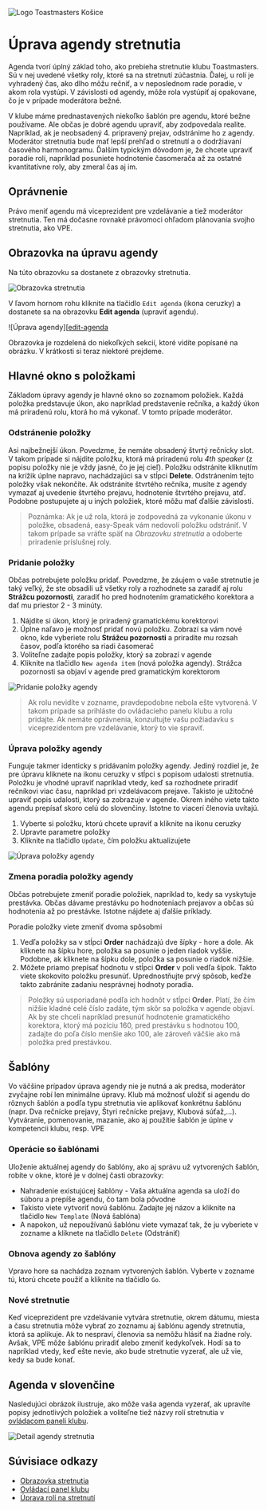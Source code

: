 ![Logo Toastmasters Košice][logo]
# Úprava agendy stretnutia
Agenda tvorí úplný základ toho, ako prebieha stretnutie klubu Toastmasters. Sú v nej uvedené všetky roly, ktoré sa na stretnutí zúčastnia. Ďalej, u rolí je vyhradený čas, ako dlho môžu rečniť, a v neposlednom rade poradie, v akom rola vystúpi. V závislosti od agendy, môže rola vystúpiť aj opakovane, čo je v prípade moderátora bežné.

V klube máme prednastavených niekoľko šablón pre agendu, ktoré bežne používame. Ale občas je dobré agendu upraviť, aby zodpovedala realite. Napríklad, ak je neobsadený 4. pripravený prejav, odstránime ho z agendy. Moderátor stretnutia bude mať lepší prehľad o stretnutí a o dodržiavaní časového harmonogramu. Ďalším typickým dôvodom je, že chcete upraviť poradie rolí, napríklad posuniete hodnotenie časomerača až za ostatné kvantitatívne roly, aby zmeral čas aj im.

## Oprávnenie
Právo meniť agendu má viceprezident pre vzdelávanie a tiež moderátor stretnutia. Ten má dočasne rovnaké právomoci ohľadom plánovania svojho stretnutia, ako VPE.

## Obrazovka na úpravu agendy
Na túto obrazovku sa dostanete z obrazovky stretnutia.

![Obrazovka stretnutia][hlavna-obrazovka-stretnutia]

V ľavom hornom rohu kliknite na tlačidlo `Edit agenda` (ikona ceruzky) a dostanete sa na obrazovku **Edit agenda** (upraviť agendu).

![Úprava agendy][[edit-agenda]

Obrazovka je rozdelená do niekoľkých sekcií, ktoré vidíte popísané na obrázku. V krátkosti si teraz niektoré prejdeme.

## Hlavné okno s položkami
Základom úpravy agendy je hlavné okno so zoznamom položiek. Každá položka predstavuje úkon, ako napríklad predstavenie rečníka, a každý úkon má priradenú rolu, ktorá ho má vykonať. V tomto prípade moderátor.

### Odstránenie položky
Asi najbežnejší úkon. Povedzme, že nemáte obsadený štvrtý rečnícky slot. V takom prípade si nájdite položku, ktorá má priradenú rolu *4th speaker* (z popisu položky nie je vždy jasné, čo je jej cieľ). Položku odstránite kliknutím na krížik úplne napravo, nachádzajúci sa v stĺpci **Delete**. Odstránením tejto položky však nekončíte. Ak odstránite štvrtého rečníka, musíte z agendy vymazať aj uvedenie štvrtého prejavu, hodnotenie štvrtého prejavu, atď. Podobne postupujete aj u iných položiek, ktoré môžu mať ďalšie závislosti.

> Poznámka: Ak je už rola, ktorá je zodpovedná za vykonanie úkonu v položke, obsadená, easy-Speak vám nedovolí položku odstrániť. V takom prípade sa vráťte späť na *Obrazovku stretnutia* a odoberte priradenie príslušnej roly.

### Pridanie položky
Občas potrebujete položku pridať. Povedzme, že záujem o vaše stretnutie je taký veľký, že ste obsadili už všetky roly a rozhodnete sa zaradiť aj rolu **Strážcu pozornosti**, zaradiť ho pred hodnotením gramatického korektora a dať mu priestor 2 - 3 minúty.

1. Nájdite si úkon, ktorý je priradený gramatickému korektorovi
2. Úplne naľavo je možnosť pridať novú položku. Zobrazí sa vám nové okno, kde vyberiete rolu **Strážcu pozornosti** a priradíte mu rozsah časov, podľa ktorého sa riadi časomerač
3. Voliteľne zadajte popis položky, ktorý sa zobrazí v agende
4. Kliknite na tlačidlo `New agenda item` (nová položka agendy). Strážca pozornosti sa objaví v agende pred gramatickým korektorom

![Pridanie položky agendy][add-agenda-item]

> Ak rolu nevidíte v zozname, pravdepodobne nebola ešte vytvorená. V takom prípade sa prihláste do ovládacieho panelu klubu a rolu pridajte. Ak nemáte oprávnenia, konzultujte vašu požiadavku s viceprezidentom pre vzdelávanie, ktorý to vie spraviť.

### Úprava položky agendy
Funguje takmer identicky s pridávaním položky agendy. Jediný rozdiel je, že pre úpravu kliknete na ikonu ceruzky v stĺpci s popisom udalosti stretnutia. Položku je vhodné upraviť napríklad vtedy, keď sa rozhodnete priradiť rečníkovi viac času, napríklad pri vzdelávacom prejave. Takisto je užitočné upraviť popis udalosti, ktorý sa zobrazuje v agende. Okrem iného viete takto agendu prepísať skoro celú do slovenčiny. Istotne to viacerí členovia uvítajú.

1. Vyberte si položku, ktorú chcete upraviť a kliknite na ikonu ceruzky
2. Upravte parametre položky
3. Kliknite na tlačidlo `Update`, čím položku aktualizujete

![Úprava položky agendy][edit-agenda-item]

### Zmena poradia položky agendy
Občas potrebujete zmeniť poradie položiek, napríklad to, kedy sa vyskytuje prestávka. Občas dávame prestávku po hodnoteniach prejavov a občas sú hodnotenia až po prestávke. Istotne nájdete aj ďalšie príklady.

Poradie položky viete zmeniť dvoma spôsobmi
1. Vedľa položky sa v stĺpci **Order** nachádzajú dve šípky - hore a dole. Ak kliknete na šípku hore, položka sa posunie o jeden riadok vyššie. Podobne, ak kliknete na šípku dole, položka sa posunie o riadok nižšie.
2. Môžete priamo prepísať hodnotu v stĺpci **Order** v poli vedľa šípok. Takto viete skokovito položku presunúť. Uprednostňujte prvý spôsob, keďže takto zabránite zadaniu nesprávnej hodnoty poradia.

> Položky sú usporiadané podľa ich hodnôt v stĺpci **Order**. Platí, že čím nižšie kladné celé číslo zadáte, tým skôr sa položka v agende objaví. Ak by ste chceli napríklad presunúť hodnotenie gramatického korektora, ktorý má pozíciu 160, pred prestávku s hodnotou 100, zadajte do poľa číslo menšie ako 100, ale zároveň väčšie ako má položka pred prestávkou.

## Šablóny
Vo väčšine prípadov úprava agendy nie je nutná a ak predsa, moderátor zvyčajne robí len minimálne úpravy. Klub má možnosť uložiť si agendu do rôznych šablón a podľa typu stretnutia vie aplikovať konkrétnu šablónu (napr. Dva rečnícke prejavy, Štyri rečnícke prejavy, Klubová súťaž,...). Vytváranie, pomenovanie, mazanie, ako aj použitie šablón je úplne v kompetencii klubu, resp. VPE

### Operácie so šablónami
Uloženie aktuálnej agendy do šablóny, ako aj správu už vytvorených šablón, robíte v okne, ktoré je v dolnej časti obrazovky:
- Nahradenie existujúcej šablóny - Vaša aktuálna agenda sa uloží do súboru a prepíše agendu, čo tam bola pôvodne
- Takisto viete vytvoriť novú šablónu. Zadajte jej názov a kliknite na tlačidlo `New Template` (Nová šablóna)
- A napokon, už nepoužívanú šablónu viete vymazať tak, že ju vyberiete v zozname a kliknete na tlačidlo `Delete` (Odstrániť)

### Obnova agendy zo šablóny
Vpravo hore sa nachádza zoznam vytvorených šablón. Vyberte v zozname tú, ktorú chcete použiť a kliknite na tlačidlo `Go`.

### Nové stretnutie
Keď viceprezident pre vzdelávanie vytvára stretnutie, okrem dátumu, miesta a času stretnutia môže vybrať zo zoznamu aj šablónu agendy stretnutia, ktorá sa aplikuje. Ak to nespraví, členovia sa nemôžu hlásiť na žiadne roly. Avšak, VPE môže šablónu priradiť alebo zmeniť kedykoľvek. Hodí sa to napríklad vtedy, keď ešte nevie, ako bude stretnutie vyzerať, ale už vie, kedy sa bude konať.

## Agenda v slovenčine
Nasledujúci obrázok ilustruje, ako môže vaša agenda vyzerať, ak upravíte popisy jednotlivých položiek a voliteľne tiež názvy rolí stretnutia v [ovládacom paneli klubu][ovladaci-panel-klubu].

![Detail agendy stretnutia][agenda-detail]

## Súvisiace odkazy
- [Obrazovka stretnutia][obrazovka-stretnutia]
- [Ovládací panel klubu][ovladaci-panel-klubu]
- [Úprava rolí na stretnutí][uprava-roli-na-stretnuti]

[logo]: https://github.com/toastmasters-kosice/graficke-podklady/raw/master/Log%C3%A1/%C5%A0tandardn%C3%A9%20zmen%C5%A1en%C3%A9%20logo%20TMKE.png "Logo Toastmasters Košice"
[hlavna-obrazovka-stretnutia]: https://github.com/toastmasters-kosice/graficke-podklady/raw/master/Sn%C3%ADmky%20obrazovky/easy-Speak/Spr%C3%A1va%20stretnutia/Hlavn%C3%A1%20obrazovka%20stretnutia.png "Hlavná obrazovka stretnutia"
[edit-agenda]: https://github.com/toastmasters-kosice/graficke-podklady/raw/master/Sn%C3%ADmky%20obrazovky/easy-Speak/Spr%C3%A1va%20stretnutia/%C3%9Aprava%20agendy%20stretnutia.png "Úprava agendy"
[add-agenda-item]: https://github.com/toastmasters-kosice/graficke-podklady/raw/master/Sn%C3%ADmky%20obrazovky/easy-Speak/Spr%C3%A1va%20stretnutia/Pridanie%20polo%C5%BEky%20agendy.png "Pridanie položky agendy"
[edit-agenda-item]: https://github.com/toastmasters-kosice/graficke-podklady/raw/master/Sn%C3%ADmky%20obrazovky/easy-Speak/Spr%C3%A1va%20stretnutia/%C3%9Aprava%20polo%C5%BEky%20agendy.png "Úprava položky agendy"
[agenda-detail]: https://github.com/toastmasters-kosice/graficke-podklady/raw/master/Sn%C3%ADmky%20obrazovky/easy-Speak/Spr%C3%A1va%20stretnutia/Detail%20agendy%20stretnutia.png "Detail agendy stretnutia"
[ovladaci-panel-klubu]: ../Spr%C3%A1va%20klubu/001%20Ovl%C3%A1dac%C3%AD%20panel%20klubu.md "Ovládací panel klubu"
[obrazovka-stretnutia]: 001%20Obrazovka%20stretnutia.md "Obrazovka stretnutia"
[uprava-roli-na-stretnuti]: ../Spr%C3%A1va%20klubu/005%20%C3%9Aprava%20rol%C3%AD%20na%20stretnut%C3%AD.md "Úprava rolí na stretnutí"